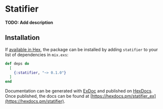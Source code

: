 # Statifier

**TODO: Add description**

## Installation

If [available in Hex](https://hex.pm/docs/publish), the package can be installed
by adding `statifier` to your list of dependencies in `mix.exs`:

```elixir
def deps do
  [
    {:statifier, "~> 0.1.0"}
  ]
end
```

Documentation can be generated with [ExDoc](https://github.com/elixir-lang/ex_doc)
and published on [HexDocs](https://hexdocs.pm). Once published, the docs can
be found at [https://hexdocs.pm/statifier_ex](https://hexdocs.pm/statifier).

